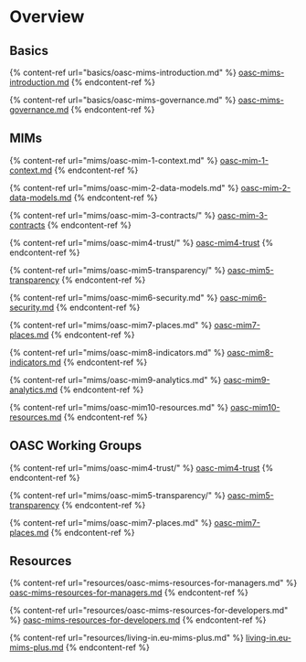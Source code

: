 # Overview

## Basics

{% content-ref url="basics/oasc-mims-introduction.md" %}
[oasc-mims-introduction.md](basics/oasc-mims-introduction.md)
{% endcontent-ref %}

{% content-ref url="basics/oasc-mims-governance.md" %}
[oasc-mims-governance.md](basics/oasc-mims-governance.md)
{% endcontent-ref %}

## MIMs

{% content-ref url="mims/oasc-mim-1-context.md" %}
[oasc-mim-1-context.md](mims/oasc-mim-1-context.md)
{% endcontent-ref %}

{% content-ref url="mims/oasc-mim-2-data-models.md" %}
[oasc-mim-2-data-models.md](mims/oasc-mim-2-data-models.md)
{% endcontent-ref %}

{% content-ref url="mims/oasc-mim-3-contracts/" %}
[oasc-mim-3-contracts](mims/oasc-mim-3-contracts/)
{% endcontent-ref %}

{% content-ref url="mims/oasc-mim4-trust/" %}
[oasc-mim4-trust](mims/oasc-mim4-trust/)
{% endcontent-ref %}

{% content-ref url="mims/oasc-mim5-transparency/" %}
[oasc-mim5-transparency](mims/oasc-mim5-transparency/)
{% endcontent-ref %}

{% content-ref url="mims/oasc-mim6-security.md" %}
[oasc-mim6-security.md](mims/oasc-mim6-security.md)
{% endcontent-ref %}

{% content-ref url="mims/oasc-mim7-places.md" %}
[oasc-mim7-places.md](mims/oasc-mim7-places.md)
{% endcontent-ref %}

{% content-ref url="mims/oasc-mim8-indicators.md" %}
[oasc-mim8-indicators.md](mims/oasc-mim8-indicators.md)
{% endcontent-ref %}

{% content-ref url="mims/oasc-mim9-analytics.md" %}
[oasc-mim9-analytics.md](mims/oasc-mim9-analytics.md)
{% endcontent-ref %}

{% content-ref url="mims/oasc-mim10-resources.md" %}
[oasc-mim10-resources.md](mims/oasc-mim10-resources.md)
{% endcontent-ref %}

## OASC Working Groups

{% content-ref url="mims/oasc-mim4-trust/" %}
[oasc-mim4-trust](mims/oasc-mim4-trust/)
{% endcontent-ref %}

{% content-ref url="mims/oasc-mim5-transparency/" %}
[oasc-mim5-transparency](mims/oasc-mim5-transparency/)
{% endcontent-ref %}

{% content-ref url="mims/oasc-mim7-places.md" %}
[oasc-mim7-places.md](mims/oasc-mim7-places.md)
{% endcontent-ref %}

## Resources

{% content-ref url="resources/oasc-mims-resources-for-managers.md" %}
[oasc-mims-resources-for-managers.md](resources/oasc-mims-resources-for-managers.md)
{% endcontent-ref %}

{% content-ref url="resources/oasc-mims-resources-for-developers.md" %}
[oasc-mims-resources-for-developers.md](resources/oasc-mims-resources-for-developers.md)
{% endcontent-ref %}

{% content-ref url="resources/living-in.eu-mims-plus.md" %}
[living-in.eu-mims-plus.md](resources/living-in.eu-mims-plus.md)
{% endcontent-ref %}
